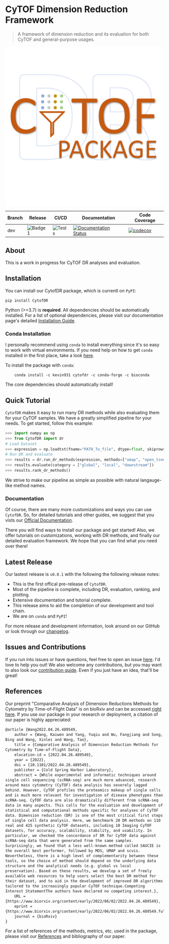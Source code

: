 # CyTOF Dimension Reduction Framework

> A framework of dimension reduction and its evaluation for both CyTOF and general-purpose usages.

![Logo](/assets/logo.png)

| Branch | Release | CI/CD | Documentation | Code Coverage |
| --- | --- | --- | --- | --- |
| dev | ![Badge1](https://img.shields.io/badge/Version-0.0.1-success) |![Tests](https://github.com/kevin931/CytofDR/actions/workflows/ci.yml/badge.svg?branch=dev) | [![Documentation Status](https://readthedocs.org/projects/cytofdr/badge/?version=latest)](https://cytofdr.readthedocs.io/en/latest/?badge=latest) | [![codecov](https://codecov.io/gh/kevin931/CytofDR/branch/dev/graph/badge.svg?token=K9AJQLYU8N)](https://codecov.io/gh/kevin931/CytofDR) |



## About

This is a work in progress for CyTOF DR analyses and evaluation.

## Installation

You can install our CytofDR package, which is currentl on ``PyPI``:

```shell
pip install CytofDR
```

Python (>=3.7) is **required**. All dependencies should be automatically installed. For a list of optional dependencies, please visit our documentation page's detailed [Installation Guide](https://cytofdr.readthedocs.io/en/latest/installation.html).


### Conda Installation

I personally recommend using ``conda`` to install everything since it's so easy to work with virtual environments. If you need help on how to get ``conda`` installed in the first place, take a look [here](https://docs.anaconda.com/anaconda/install/).

To install the package with ``conda``:

```shell
    conda install -c kevin931 cytofdr -c conda-forge -c bioconda
```
The core dependencies should automatically install! 

## Quick Tutorial

``CytofDR`` makes it easy to run many DR methods while also evaluating them for your CyTOF samples. We have a greatly simplified pipeline for your needs. To get started, follow this example:

```python
>>> import numpy as np
>>> from CytofDR import dr
# Load Dataset
>>> expression = np.loadtxt(fname="PATH_To_file", dtype=float, skiprows=1, delimiter=",")
# Run DR and evaluate
>>> results = dr.run_dr_methods(expression, methods=["umap", "open_tsne", "pca"])
>>> results.evaluate(category = ["global", "local", "downstream"])
>>> results.rank_dr_methods()
```
We strive to make our pipeline as simple as possible with natural langauge-like method names.

### Documentation

Of course, there are many more customizations and ways you can use ``CytofDR``. So, for detailed tutorials and other guides, we suggest that you vists our [Official Documentation](https://cytofdr.readthedocs.io/en/latest/index.html).

There you will find ways to install our package and get started! Also, we offer tutorials on customizations, working with DR methods, and finally our detailed evaluation framework. We hope that you can find what you need over there!

## Latest Release

Our lastest release is ``v0.0.1`` with the following the following release notes:

- This is the first offical pre-release of ``CytofDR``.
- Most of the pipeline is complete, including DR, evaluation, ranking, and plotting.
- Extensive documentation and tutorial complete.
- This release aims to aid the completion of our development and tool chain.
- We are on  ``conda`` and ``PyPI``!

For more release and development information, look around on our GitHub or look through our [changelog](https://cytofdr.readthedocs.io/en/latest/change/index.html). 

## Issues and Contributions

If you run into issues or have questions, feel free to open an issue [here](https://github.com/kevin931/CytofDR/issues). I'd love to help you out! We also welcome any contributions, but you may want to also look our [contribution guide](https://cytofdr.readthedocs.io/en/latest/change/contribution.html). Even if you just have an idea, that'll be great!

## References

Our preprint "Comparative Analysis of Dimension Reductions Methods for Cytometry by Time-of-Flight Data" is on bioRxiv and can be accessed [right here](https://doi.org/10.1101/2022.04.26.489549). If you use our package in your research or deployment, a citation of our paper is highly appreciated:

```
@article {Wang2022.04.26.489549,
	author = {Wang, Kaiwen and Yang, Yuqiu and Wu, Fangjiang and Song, Bing and Wang, Xinlei and Wang, Tao},
	title = {Comparative Analysis of Dimension Reduction Methods for Cytometry by Time-of-Flight Data},
	elocation-id = {2022.04.26.489549},
	year = {2022},
	doi = {10.1101/2022.04.26.489549},
	publisher = {Cold Spring Harbor Laboratory},
	abstract = {While experimental and informatic techniques around single cell sequencing (scRNA-seq) are much more advanced, research around mass cytometry (CyTOF) data analysis has severely lagged behind. However, CyTOF profiles the proteomics makeup of single cells and is much more relevant for investigation of disease phenotypes than scRNA-seq. CyTOF data are also dramatically different from scRNA-seq data in many aspects. This calls for the evaluation and development of statistical and computational methods specific for analyses of CyTOF data. Dimension reduction (DR) is one of the most critical first steps of single cell data analysis. Here, we benchmark 20 DR methods on 110 real and 425 synthetic CyTOF datasets, including 10 Imaging CyTOF datasets, for accuracy, scalability, stability, and usability. In particular, we checked the concordance of DR for CyTOF data against scRNA-seq data that were generated from the same samples. Surprisingly, we found that a less well-known method called SAUCIE is the overall best performer, followed by MDS, UMAP and scvis. Nevertheless, there is a high level of complementarity between these tools, so the choice of method should depend on the underlying data structure and the analytical needs (e.g. global vs local preservation). Based on these results, we develop a set of freely available web resources to help users select the best DR method for their dataset, and to aid in the development of improved DR algorithms tailored to the increasingly popular CyTOF technique.Competing Interest StatementThe authors have declared no competing interest.},
	URL = {https://www.biorxiv.org/content/early/2022/06/02/2022.04.26.489549},
	eprint = {https://www.biorxiv.org/content/early/2022/06/02/2022.04.26.489549.full.pdf},
	journal = {bioRxiv}
}
```

For a list of references of the methods, metrics, etc. used in the package, please visit our [References](https://cytofdr.readthedocs.io/en/latest/references.html) and bibliography of our paper.


